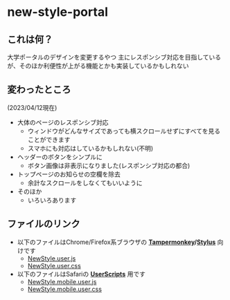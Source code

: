 # new-style-portal

## これは何？
大学ポータルのデザインを変更するやつ
主にレスポンシブ対応を目指しているが、そのほか利便性が上がる機能とかも実装しているかもしれない

## 変わったところ
(2023/04/12現在)
 - 大体のページのレスポンシブ対応
   - ウィンドウがどんなサイズであっても横スクロールせずにすべてを見ることができます
   - スマホにも対応はしているかもしれない(不明)
 - ヘッダーのボタンをシンプルに
   - ボタン画像は非表示になりました(レスポンシブ対応の都合)
 - トップページのお知らせの空欄を除去
   - 余計なスクロールをしなくてもいいように
 - そのほか
   - いろいろあります

## ファイルのリンク
 - 以下のファイルはChrome/Firefox系ブラウザの __[Tampermonkey](https://www.tampermonkey.net/)/[Stylus](https://github.com/openstyles/stylus)__ 向けです
   - [NewStyle.user.js](https://s-haruki.github.io/new-style-portal/NewStyle.user.js)
   - [NewStyle.user.css](https://s-haruki.github.io/new-style-portal/NewStyle.user.js)
 - 以下のファイルはSafariの __[UserScripts](https://github.com/quoid/userscripts)__ 用です
   - [NewStyle.mobile.user.js](https://s-haruki.github.io/new-style-portal/NewStyle.mobile.user.js)
   - [NewStyle.mobile.user.css](https://s-haruki.github.io/new-style-portal/NewStyle.mobile.user.js)
